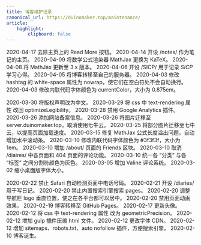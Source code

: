 ```yaml
---
title: 博客维护记录
canonical_url: https://duinomaker.top/maintenance/
article:
    highlight:
        clipboard: false
---
```


<span class="mono">2020-04-17</span> 去除主页上的 Read More 按钮。
<span class="mono">2020-04-14</span> 开设 /notes/ 作为笔记的主页。
<span class="mono">2020-04-09</span> 将数学公式渲染器 MathJax 更换为 KaTeX。
<span class="mono">2020-04-08</span> 将 MathJax 更新至 3.x 版本。
<span class="mono">2020-04-06</span> 开设 /SICP/ 用于记录 *SICP* 学习心得。
<span class="mono">2020-04-05</span> 将博客转移至自己的服务器。
<span class="mono">2020-04-03</span> 修改 hashtag 的 white-space 属性为 nowrap，使它们在空白符处不会自动换行。
<span class="mono">2020-04-03</span> 修改内联代码字体颜色为 currentColor，大小为 0.875em。

<span class="mono">2020-03-30</span> 将版权声明改为中文。
<span class="mono">2020-03-29</span> 将 css 中 text-rendering 属性 改回 optimizeLegibility。
<span class="mono">2020-03-28</span> 禁用 Google Analytics 插件。
<span class="mono">2020-03-26</span> 添加网站备案信息。
<span class="mono">2020-03-26</span> 将图片迁移至 server.duinomaker.top，取消使用七牛云。
<span class="mono">2020-03-25</span> 将部分图片迁移至七牛云，以提高页面加载速度。
<span class="mono">2020-03-15</span> 修复 MathJax 公式长度溢出问题，自动增加水平滚动条。
<span class="mono">2020-03-10</span> 修改内联代码字体颜色为 #3f3f3f，大小为 1em。
<span class="mono">2020-03-10</span> 增加 /about/ 页面的 Friends 区块。
<span class="mono">2020-03-10</span> 取消 /diaires/ 中各页面和 404 页面的评论功能。
<span class="mono">2020-03-10</span> 统一各 “分类” 与各 “标签” 之间分割符颜色为灰色。
<span class="mono">2020-03-05</span> 增加 Valine 评论系统。
<span class="mono">2020-03-02</span> 缩小桌面版字体大小。

<span class="mono">2020-02-22</span> 禁止 Safari 自动检测页面中电话号码。
<span class="mono">2020-02-21</span> 开设 /diaries/ 用于写日记。
<span class="mono">2020-02-20</span> 禁止内置搜索引擎搜索 pages。
<span class="mono">2020-02-20</span> 调整导航栏 logo 垂直位置，使之在各平台都可以居中。
<span class="mono">2020-02-20</span> 禁用页面动画效果。
<span class="mono">2020-02-19</span> 博客转移至 GitHub Pages。
<span class="mono">2020-02-17</span> 更新头像。
<span class="mono">2020-02-12</span> 将 css 中 text-rendering 属性 改为 geometricPrecision。
<span class="mono">2020-02-12</span> 增加 gulp 插件压缩 html 文件。
<span class="mono">2020-02-12</span> 更改字体 CDN。
<span class="mono">2020-02-12</span> 增加 sitemaps、robots.txt、auto nofollow 插件，方便搜索引擎。
<span class="mono">2020-02-10</span> 博客诞生。
